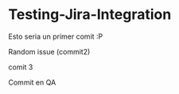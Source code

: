 # Testing-Jira-Integration

Esto seria un primer comit :P

Random issue (commit2)

comit 3 

Commit en QA
